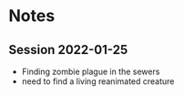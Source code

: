 # Notes

## Session 2022-01-25
- Finding zombie plague in the sewers
- need to find a living reanimated creature
